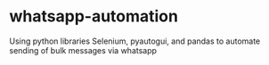 # whatsapp-automation
Using python libraries Selenium, pyautogui, and pandas to automate sending of bulk messages via whatsapp
